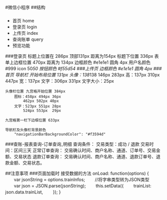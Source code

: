 #微信小程序
##结构
###

-  首页 home
-  登录页 login
-  上传页 index
-  查询账单 query
-  预览功能

###登录页
	标题上位置在 286px 顶部131px 距离为154px
		标题下位置 336px
		表单上边框位置 470px 距离为 134px
	边框颜色 #e1e1e1
	圆角 4px
	用户名颜色 #999 
	icon 50*50
	按钮颜色 #f55d54
###上传页
	边框颜色 #e1e1e1
	圆角 4px
###首页
	导航栏 开始布局位置 131px
		头像：138*138
			146px 283px  高：137px
			310px 447px  宽：137px
		文字：306px 331px  文字大小：25px

	头像栏位置 九宫格开始位置 384px
		图标：458px 494px 36px
			462px 502px 40px
		文字：523px 551px 28px
			524px 553px  29px

	九宫格第一栏下边框位置 633px

	导航栏及头像栏背景颜色
		"navigationBarBackgroundColor": "#f3594d"

###查账-报表查询-订单查询_明细
	查询条件：
		交易类型：成功 / 退款
		交易时间：区间三天
	正常订单查询： 
		交易确认时间、商户名称、通道、订单号、交易金额、交易状态
	退款订单查询：
		交易确认时间、商户名称、通道、退款订单号、退款金额、交易状态。

##注意事项
###页面加载时 接受数据的方法
	onLoad: function(options) {
	  　　var jsonString = options.trainInfos;
	  　　//将字串类型转为JSON类型
	  　　var json = JSON.parse(jsonString);
	  　　this.setData({
	      　　trainList: json.data.trainList,
	  　　});
	}